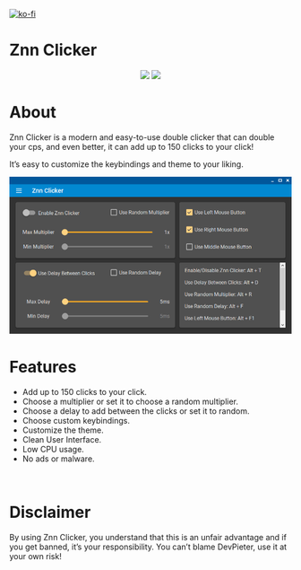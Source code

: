 [![ko-fi](https://ko-fi.com/img/githubbutton_sm.svg)](https://ko-fi.com/K3K05621Y)
<br>

# Znn Clicker
<p align="center">
<img src="https://img.shields.io/static/v1?label=Made%20With&message=%E2%9D%A4&color=red"/>
<img src="https://img.shields.io/static/v1?label=By&message=DevPieter&color=blueviolet"/>
</p>

# About
Znn Clicker is a modern and easy-to-use double clicker that can double your cps,
and even better, it can add up to 150 clicks to your click!

It’s easy to customize the keybindings and theme to your liking.

<img src="https://github.com/DevPieter/Znn-Clicker/raw/main/img/Znn%201.PNG"/>
<br>

# Features
<ul>
  <li>Add up to 150 clicks to your click.</li>
  <li>Choose a multiplier or set it to choose a random multiplier.</li>
  <li>Choose a delay to add between the clicks or set it to random.</li>
  <li>Choose custom keybindings.</li>
  <li>Customize the theme.</li>
  <li>Clean User Interface.</li>
  <li>Low CPU usage.</li>
  <li>No ads or malware.</li>

</ul>

<br>

# Disclaimer
By using Znn Clicker, you understand that this is an unfair advantage and if you get banned, it’s your responsibility.
You can’t blame DevPieter, use it at your own risk!

